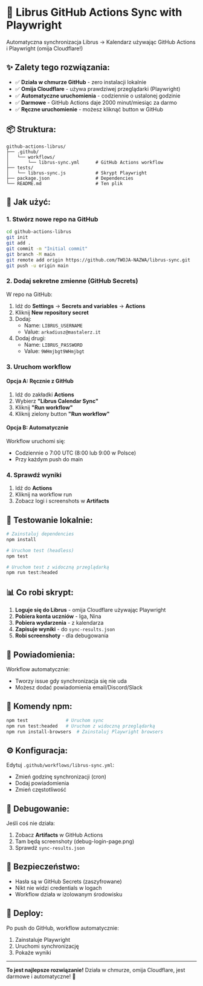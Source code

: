# 🚀 Librus GitHub Actions Sync with Playwright

Automatyczna synchronizacja Librus → Kalendarz używając GitHub Actions i Playwright (omija Cloudflare!)

## ✨ Zalety tego rozwiązania:

- ✅ **Działa w chmurze GitHub** - zero instalacji lokalnie
- ✅ **Omija Cloudflare** - używa prawdziwej przeglądarki (Playwright)
- ✅ **Automatyczne uruchomienia** - codziennie o ustalonej godzinie
- ✅ **Darmowe** - GitHub Actions daje 2000 minut/miesiąc za darmo
- ✅ **Ręczne uruchomienie** - możesz kliknąć button w GitHub

## 📦 Struktura:

```
github-actions-librus/
├── .github/
│   └── workflows/
│       └── librus-sync.yml      # GitHub Actions workflow
├── tests/
│   └── librus-sync.js           # Skrypt Playwright
├── package.json                 # Dependencies
└── README.md                    # Ten plik
```

## 🔧 Jak użyć:

### 1. Stwórz nowe repo na GitHub

```bash
cd github-actions-librus
git init
git add .
git commit -m "Initial commit"
git branch -M main
git remote add origin https://github.com/TWOJA-NAZWA/librus-sync.git
git push -u origin main
```

### 2. Dodaj sekretne zmienne (GitHub Secrets)

W repo na GitHub:
1. Idź do **Settings** → **Secrets and variables** → **Actions**
2. Kliknij **New repository secret**
3. Dodaj:
   - Name: `LIBRUS_USERNAME`
   - Value: `arkadiusz@mastalerz.it`
4. Dodaj drugi:
   - Name: `LIBRUS_PASSWORD`
   - Value: `9WHmjbgt9WHmjbgt`

### 3. Uruchom workflow

#### Opcja A: Ręcznie z GitHub
1. Idź do zakładki **Actions**
2. Wybierz **"Librus Calendar Sync"**
3. Kliknij **"Run workflow"**
4. Kliknij zielony button **"Run workflow"**

#### Opcja B: Automatycznie
Workflow uruchomi się:
- Codziennie o 7:00 UTC (8:00 lub 9:00 w Polsce)
- Przy każdym push do main

### 4. Sprawdź wyniki

1. Idź do **Actions**
2. Kliknij na workflow run
3. Zobacz logi i screenshots w **Artifacts**

## 🧪 Testowanie lokalnie:

```bash
# Zainstaluj dependencies
npm install

# Uruchom test (headless)
npm test

# Uruchom test z widoczną przeglądarką
npm run test:headed
```

## 📊 Co robi skrypt:

1. **Loguje się do Librus** - omija Cloudflare używając Playwright
2. **Pobiera konta uczniów** - Iga, Nina
3. **Pobiera wydarzenia** - z kalendarza
4. **Zapisuje wyniki** - do `sync-results.json`
5. **Robi screenshoty** - dla debugowania

## 🔔 Powiadomienia:

Workflow automatycznie:
- Tworzy issue gdy synchronizacja się nie uda
- Możesz dodać powiadomienia email/Discord/Slack

## 🎯 Komendy npm:

```bash
npm test              # Uruchom sync
npm run test:headed   # Uruchom z widoczną przeglądarką
npm run install-browsers  # Zainstaluj Playwright browsers
```

## ⚙️ Konfiguracja:

Edytuj `.github/workflows/librus-sync.yml`:
- Zmień godzinę synchronizacji (cron)
- Dodaj powiadomienia
- Zmień częstotliwość

## 📸 Debugowanie:

Jeśli coś nie działa:
1. Zobacz **Artifacts** w GitHub Actions
2. Tam będą screenshoty (debug-login-page.png)
3. Sprawdź `sync-results.json`

## 🔐 Bezpieczeństwo:

- Hasła są w GitHub Secrets (zaszyfrowane)
- Nikt nie widzi credentials w logach
- Workflow działa w izolowanym środowisku

## 🚀 Deploy:

Po push do GitHub, workflow automatycznie:
1. Zainstaluje Playwright
2. Uruchomi synchronizację
3. Pokaże wyniki

---

**To jest najlepsze rozwiązanie!** Działa w chmurze, omija Cloudflare, jest darmowe i automatyczne! 🎉